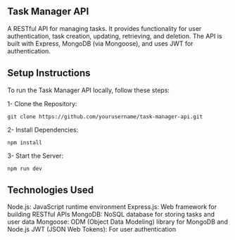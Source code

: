 ## Task Manager API
A RESTful API for managing tasks. It provides functionality for user authentication, task creation, updating, retrieving, and deletion. The API is built with Express, MongoDB (via Mongoose), and uses JWT for authentication.

## Setup Instructions
To run the Task Manager API locally, follow these steps:

1- Clone the Repository:
```
git clone https://github.com/yourusername/task-manager-api.git
```

2- Install Dependencies:
```
npm install
```
3- Start the Server:
```
npm run dev
```
## Technologies Used
Node.js: JavaScript runtime environment
Express.js: Web framework for building RESTful APIs
MongoDB: NoSQL database for storing tasks and user data
Mongoose: ODM (Object Data Modeling) library for MongoDB and Node.js
JWT (JSON Web Tokens): For user authentication
